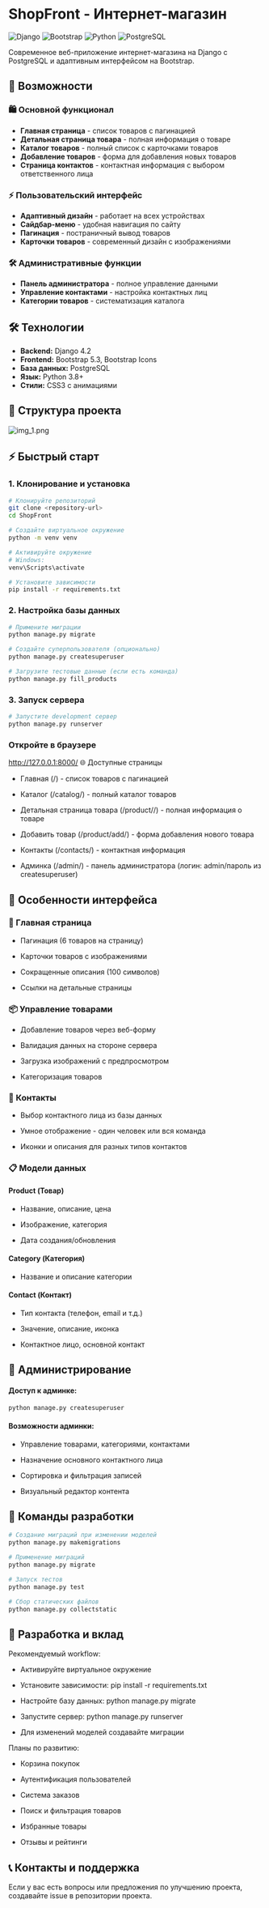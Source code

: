 # ShopFront - Интернет-магазин

![Django](https://img.shields.io/badge/Django-4.2-green.svg)
![Bootstrap](https://img.shields.io/badge/Bootstrap-5.3-blue.svg)
![Python](https://img.shields.io/badge/Python-3.8%2B-yellow.svg)
![PostgreSQL](https://img.shields.io/badge/PostgreSQL-13%2B-blue.svg)

Современное веб-приложение интернет-магазина на Django с PostgreSQL и адаптивным интерфейсом на Bootstrap.

## 🚀 Возможности

### 🛍️ Основной функционал
- **Главная страница** - список товаров с пагинацией
- **Детальная страница товара** - полная информация о товаре
- **Каталог товаров** - полный список с карточками товаров
- **Добавление товаров** - форма для добавления новых товаров
- **Страница контактов** - контактная информация с выбором ответственного лица

### ⚡ Пользовательский интерфейс
- **Адаптивный дизайн** - работает на всех устройствах
- **Сайдбар-меню** - удобная навигация по сайту
- **Пагинация** - постраничный вывод товаров
- **Карточки товаров** - современный дизайн с изображениями

### 🛠️ Административные функции
- **Панель администратора** - полное управление данными
- **Управление контактами** - настройка контактных лиц
- **Категории товаров** - систематизация каталога

## 🛠️ Технологии

- **Backend:** Django 4.2
- **Frontend:** Bootstrap 5.3, Bootstrap Icons
- **База данных:** PostgreSQL
- **Язык:** Python 3.8+
- **Стили:** CSS3 с анимациями

## 📁 Структура проекта
![img_1.png](img_1.png)

## ⚡ Быстрый старт

### 1. Клонирование и установка

```bash
# Клонируйте репозиторий
git clone <repository-url>
cd ShopFront
```
```bash
# Создайте виртуальное окружение
python -m venv venv
```
```bash
# Активируйте окружение
# Windows:
venv\Scripts\activate
```
```bash
# Установите зависимости
pip install -r requirements.txt
```
### 2. Настройка базы данных

```bash
# Примените миграции
python manage.py migrate
```
```bash
# Создайте суперпользователя (опционально)
python manage.py createsuperuser
```
```bash
# Загрузите тестовые данные (если есть команда)
python manage.py fill_products
```
### 3. Запуск сервера
```bash
# Запустите development сервер
python manage.py runserver
```
### Откройте в браузере
http://127.0.0.1:8000/
🌐 Доступные страницы
 - Главная (/) - список товаров с пагинацией

 - Каталог (/catalog/) - полный каталог товаров

 - Детальная страница товара (/product/<id>/) - полная информация о товаре

 - Добавить товар (/product/add/) - форма добавления нового товара

 - Контакты (/contacts/) - контактная информация

 - Админка (/admin/) - панель администратора (логин: admin/пароль из createsuperuser)

## 🎨 Особенности интерфейса
### 🎯 Главная страница
 - Пагинация (6 товаров на страницу)

 - Карточки товаров с изображениями

 - Сокращенные описания (100 символов)

 - Ссылки на детальные страницы

### 📦 Управление товарами
 - Добавление товаров через веб-форму

 - Валидация данных на стороне сервера

 - Загрузка изображений с предпросмотром

 - Категоризация товаров

### 👥 Контакты
 - Выбор контактного лица из базы данных

 - Умное отображение - один человек или вся команда

 - Иконки и описания для разных типов контактов

### 📋 Модели данных
#### Product (Товар)
 - Название, описание, цена

 - Изображение, категория

 - Дата создания/обновления

#### Category (Категория)
 - Название и описание категории

#### Contact (Контакт)
 - Тип контакта (телефон, email и т.д.)

 - Значение, описание, иконка

 - Контактное лицо, основной контакт

## 🔧 Администрирование
#### Доступ к админке:
```bash
python manage.py createsuperuser
```
#### Возможности админки:
 - Управление товарами, категориями, контактами

 - Назначение основного контактного лица

 - Сортировка и фильтрация записей

 - Визуальный редактор контента

## 🚀 Команды разработки
```bash
# Создание миграций при изменении моделей
python manage.py makemigrations

# Применение миграций
python manage.py migrate

# Запуск тестов
python manage.py test

# Сбор статических файлов
python manage.py collectstatic
```
## 🤝 Разработка и вклад
Рекомендуемый workflow:
 - Активируйте виртуальное окружение

 - Установите зависимости: pip install -r requirements.txt

 - Настройте базу данных: python manage.py migrate

 - Запустите сервер: python manage.py runserver

 - Для изменений моделей создавайте миграции

Планы по развитию:
 - Корзина покупок

 - Аутентификация пользователей

 - Система заказов

 - Поиск и фильтрация товаров

 - Избранные товары

 - Отзывы и рейтинги

## 📞 Контакты и поддержка
Если у вас есть вопросы или предложения по улучшению проекта, создавайте issue в репозитории проекта.